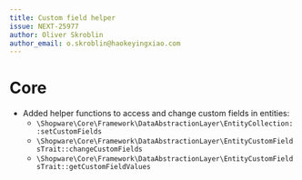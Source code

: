 ```yaml
---
title: Custom field helper
issue: NEXT-25977
author: Oliver Skroblin
author_email: o.skroblin@haokeyingxiao.com
---
```

# Core
* Added helper functions to access and change custom fields in entities:
  * `\Shopware\Core\Framework\DataAbstractionLayer\EntityCollection::setCustomFields`
  * `\Shopware\Core\Framework\DataAbstractionLayer\EntityCustomFieldsTrait::changeCustomFields`
  * `\Shopware\Core\Framework\DataAbstractionLayer\EntityCustomFieldsTrait::getCustomFieldValues`
